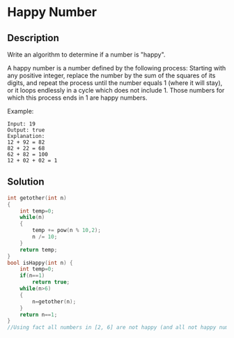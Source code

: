 # Happy Number
## Description
Write an algorithm to determine if a number is "happy".

A happy number is a number defined by the following process: Starting with any positive integer, replace the number by the sum of the squares of its digits, and repeat the process until the number equals 1 (where it will stay), or it loops endlessly in a cycle which does not include 1. Those numbers for which this process ends in 1 are happy numbers.

Example: 
```
Input: 19
Output: true
Explanation: 
12 + 92 = 82
82 + 22 = 68
62 + 82 = 100
12 + 02 + 02 = 1
```
## Solution
```c
int getother(int n)
{
    int temp=0;
    while(n)
    {
        temp += pow(n % 10,2);
        n /= 10;
    }
    return temp;
}
bool isHappy(int n) {
    int temp=0;
    if(n==1)
        return true;    
    while(n>6)
    {
        n=getother(n);
    }
    return n==1;
}
//Using fact all numbers in [2, 6] are not happy (and all not happy numbers end on a cycle that hits this interval)
```